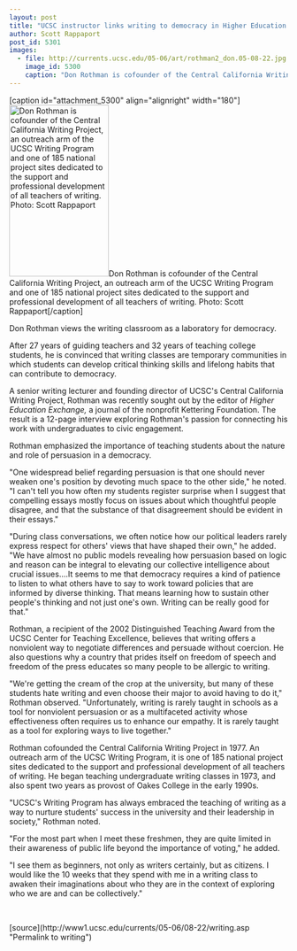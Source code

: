 ```yaml
---
layout: post
title: "UCSC instructor links writing to democracy in Higher Education Exchange interview"
author: Scott Rappaport
post_id: 5301
images:
  - file: http://currents.ucsc.edu/05-06/art/rothman2_don.05-08-22.jpg
    image_id: 5300
    caption: "Don Rothman is cofounder of the Central California Writing Project, an outreach arm of the UCSC Writing Program and one of 185 national project sites dedicated to the support and professional development of all teachers of writing. Photo: Scott Rappaport"
---
```


[caption id="attachment_5300" align="alignright" width="180"]<a href="http://localhost/mysite/wp-content/uploads/2005/08/rothman2_don.05-08-22.jpg"><img class="size-full wp-image-5300" src="http://localhost/mysite/wp-content/uploads/2005/08/rothman2_don.05-08-22.jpg" alt="Don Rothman is cofounder of the Central California Writing Project, an outreach arm of the UCSC Writing Program and one of 185 national project sites dedicated to the support and professional development of all teachers of writing. Photo: Scott Rappaport" width="180" height="310" /></a>Don Rothman is cofounder of the Central California Writing Project, an outreach arm of the UCSC Writing Program and one of 185 national project sites dedicated to the support and professional development of all teachers of writing. Photo: Scott Rappaport[/caption]
<a name="content" id="content"></a>
<p>
  Don Rothman views the writing classroom as a laboratory for democracy.
</p>
<p>
  After 27 years of guiding teachers and 32 years of teaching college students, he is convinced that writing classes are temporary communities in which students can develop critical thinking skills and lifelong habits that can contribute to democracy.<br>
</p>
<p>
  A senior writing lecturer and founding director of UCSC's Central California Writing Project, Rothman was recently sought out by the editor of <i>Higher Education Exchange,</i> a journal of the nonprofit Kettering Foundation. The result is a 12-page interview exploring Rothman's passion for connecting his work with undergraduates to civic engagement.<br>
</p>
<p>
  Rothman emphasized the importance of teaching students about the nature and role of persuasion in a democracy.<br>
</p>
<p>
  "One widespread belief regarding persuasion is that one should never weaken one's position by devoting much space to the other side," he noted. "I can't tell you how often my students register surprise when I suggest that compelling essays mostly focus on issues about which thoughtful people disagree, and that the substance of that disagreement should be evident in their essays."<br>
</p>
<p>
  "During class conversations, we often notice how our political leaders rarely express respect for others' views that have shaped their own," he added. "We have almost no public models revealing how persuasion based on logic and reason can be integral to elevating our collective intelligence about crucial issues....It seems to me that democracy requires a kind of patience to listen to what others have to say to work toward policies that are informed by diverse thinking. That means learning how to sustain other people's thinking and not just one's own. Writing can be really good for that."<br>
</p>
<p>
  Rothman, a recipient of the 2002 Distinguished Teaching Award from the UCSC Center for Teaching Excellence, believes that writing offers a nonviolent way to negotiate differences and persuade without coercion. He also questions why a country that prides itself on freedom of speech and freedom of the press educates so many people to be allergic to writing.<br>
</p>
<p>
  "We're getting the cream of the crop at the university, but many of these students hate writing and even choose their major to avoid having to do it," Rothman observed. "Unfortunately, writing is rarely taught in schools as a tool for nonviolent persuasion or as a multifaceted activity whose effectiveness often requires us to enhance our empathy. It is rarely taught as a tool for exploring ways to live together."<br>
</p>
<p>
  Rothman cofounded the Central California Writing Project in 1977. An outreach arm of the UCSC Writing Program, it is one of 185 national project sites dedicated to the support and professional development of all teachers of writing. He began teaching undergraduate writing classes in 1973, and also spent two years as provost of Oakes College in the early 1990s.<br>
</p>
<p>
  "UCSC's Writing Program has always embraced the teaching of writing as a way to nurture students' success in the university and their leadership in society," Rothman noted.<br>
</p>
<p>
  "For the most part when I meet these freshmen, they are quite limited in their awareness of public life beyond the importance of voting," he added.
</p>
<p>
  "I see them as beginners, not only as writers certainly, but as citizens. I would like the 10 weeks that they spend with me in a writing class to awaken their imaginations about who they are in the context of exploring who we are and can be collectively."
</p>
<p>
  <br>
</p>
[source](http://www1.ucsc.edu/currents/05-06/08-22/writing.asp "Permalink to writing")
